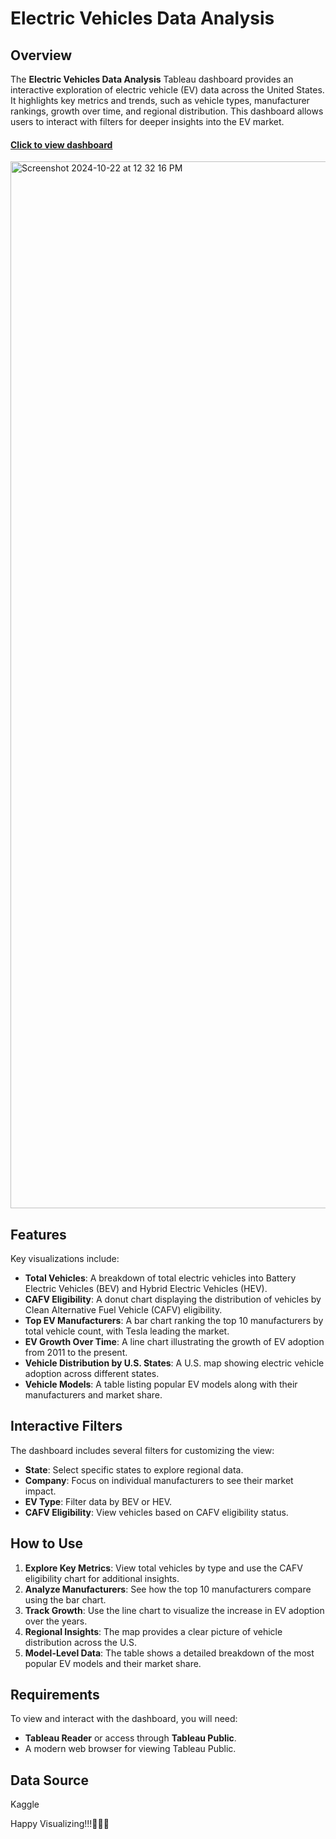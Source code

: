 # Electric Vehicles Data Analysis

## Overview

The **Electric Vehicles Data Analysis** Tableau dashboard provides an interactive exploration of electric vehicle (EV) data across the United States. It highlights key metrics and trends, such as vehicle types, manufacturer rankings, growth over time, and regional distribution. This dashboard allows users to interact with filters for deeper insights into the EV market.

#### [Click to view dashboard](https://public.tableau.com/shared/R82M7JZC5?:display_count=n&:origin=viz_share_link)

<img width="1675" alt="Screenshot 2024-10-22 at 12 32 16 PM" src="https://github.com/user-attachments/assets/bfeb73a7-0fb5-4a08-8cc0-9c6bf264cbd0">


## Features

Key visualizations include:

- **Total Vehicles**: A breakdown of total electric vehicles into Battery Electric Vehicles (BEV) and Hybrid Electric Vehicles (HEV).
- **CAFV Eligibility**: A donut chart displaying the distribution of vehicles by Clean Alternative Fuel Vehicle (CAFV) eligibility.
- **Top EV Manufacturers**: A bar chart ranking the top 10 manufacturers by total vehicle count, with Tesla leading the market.
- **EV Growth Over Time**: A line chart illustrating the growth of EV adoption from 2011 to the present.
- **Vehicle Distribution by U.S. States**: A U.S. map showing electric vehicle adoption across different states.
- **Vehicle Models**: A table listing popular EV models along with their manufacturers and market share.

## Interactive Filters

The dashboard includes several filters for customizing the view:

- **State**: Select specific states to explore regional data.
- **Company**: Focus on individual manufacturers to see their market impact.
- **EV Type**: Filter data by BEV or HEV.
- **CAFV Eligibility**: View vehicles based on CAFV eligibility status.

## How to Use

1. **Explore Key Metrics**: View total vehicles by type and use the CAFV eligibility chart for additional insights.
2. **Analyze Manufacturers**: See how the top 10 manufacturers compare using the bar chart.
3. **Track Growth**: Use the line chart to visualize the increase in EV adoption over the years.
4. **Regional Insights**: The map provides a clear picture of vehicle distribution across the U.S.
5. **Model-Level Data**: The table shows a detailed breakdown of the most popular EV models and their market share.

## Requirements

To view and interact with the dashboard, you will need:

- **Tableau Reader** or access through **Tableau Public**.
- A modern web browser for viewing Tableau Public.

## Data Source

Kaggle

Happy Visualizing!!!👩🏻‍💻
